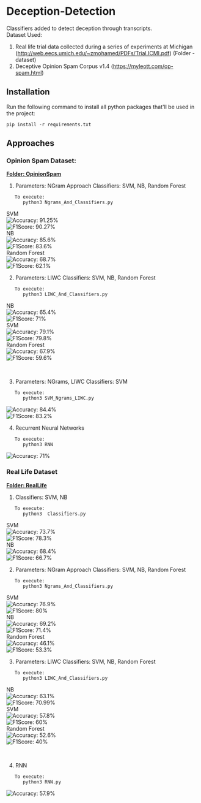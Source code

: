 # Deception-Detection

Classifiers added to detect deception through transcripts.
<br />Dataset Used: 
1. Real life trial data collected during a series of experiments at Michigan (http://web.eecs.umich.edu/~zmohamed/PDFs/Trial.ICMI.pdf) (Folder - dataset)
2. Deceptive Opinion Spam Corpus v1.4 (https://myleott.com/op-spam.html)

## Installation

Run the following command to install all python packages that'll be used in the project:
```
pip install -r requirements.txt
```

## Approaches

### Opinion Spam Dataset:

<b><u>Folder: OpinionSpam</u></b>

1. Parameters: NGram Approach 
Classifiers: SVM, NB, Random Forest 
```
   To execute:
      python3 Ngrams_And_Classifiers.py 
```
SVM
<br/>
![Accuracy: 91.25%](https://img.shields.io/badge/Accuracy-91.25%25-blue.svg)
<br/>
![F1Score: 90.27%](https://img.shields.io/badge/F1Score-90.27%25-blue.svg)
<br/>
NB
<br/>
![Accuracy: 85.6%](https://img.shields.io/badge/Accuracy-85.6%25-blue.svg)
<br/>
![F1Score: 83.6%](https://img.shields.io/badge/F1Score-83.6%25-blue.svg)
<br/>
Random Forest
<br/>
![Accuracy: 68.7%](https://img.shields.io/badge/Accuracy-68.7%25-blue.svg)
<br/>
![F1Score: 62.1%](https://img.shields.io/badge/F1Score-62.1%25-blue.svg)
<br/>

2. Parameters: LIWC
   Classifiers: SVM, NB, Random Forest
```
   To execute:
      python3 LIWC_And_Classifiers.py 
```
NB
<br/>
![Accuracy: 65.4%](https://img.shields.io/badge/Accuracy-65.4%25-blue.svg)
<br/>
![F1Score: 71%](https://img.shields.io/badge/F1Score-71%25-blue.svg)
<br/>
SVM
<br/>
![Accuracy: 79.1%](https://img.shields.io/badge/Accuracy-79.1%25-blue.svg)
<br/>
![F1Score: 79.8%](https://img.shields.io/badge/F1Score-79.8%25-blue.svg)
<br/>
Random Forest
<br/>
![Accuracy: 67.9%](https://img.shields.io/badge/Accuracy-67.9%25-blue.svg)
<br/>
![F1Score: 59.6%](https://img.shields.io/badge/F1Score-59.6%25-blue.svg)

<br/>

3.  Parameters: NGrams, LIWC
    Classifiers: SVM
```
   To execute:
      python3 SVM_Ngrams_LIWC.py
```
![Accuracy: 84.4%](https://img.shields.io/badge/Accuracy-84.4%25-blue.svg)
<br/>
![F1Score: 83.2%](https://img.shields.io/badge/F1Score-83.2%25-blue.svg)
<br/>

4. Recurrent Neural Networks
```
   To execute:
      python3 RNN
```
![Accuracy: 71%](https://img.shields.io/badge/Accuracy-71%25-blue.svg)
<br/>

### Real Life Dataset
<b><u>Folder: RealLife</u></b>

1. Classifiers: SVM, NB
```
   To execute:
      python3  Classifiers.py
```
SVM
<br/>
![Accuracy: 73.7%](https://img.shields.io/badge/Accuracy-73.7%25-blue.svg)
<br/>
![F1Score: 78.3%](https://img.shields.io/badge/F1Score-78.3%25-blue.svg)
<br/>
NB
<br/>
![Accuracy: 68.4%](https://img.shields.io/badge/Accuracy-68.4%25-blue.svg)
<br/>
![F1Score: 66.7%](https://img.shields.io/badge/F1Score-66.7%25-blue.svg)
<br/>

2. Parameters: NGram Approach 
Classifiers: SVM, NB, Random Forest 
```
   To execute:
      python3 Ngrams_And_Classifiers.py 
```
SVM
<br/>
![Accuracy: 76.9%](https://img.shields.io/badge/Accuracy-76.9%25-blue.svg)
<br/>
![F1Score: 80%](https://img.shields.io/badge/F1Score-80%25-blue.svg)
<br/>
NB
<br/>
![Accuracy: 69.2%](https://img.shields.io/badge/Accuracy-69.2%25-blue.svg)
<br/>
![F1Score: 71.4%](https://img.shields.io/badge/F1Score-71.4%25-blue.svg)
<br/>
Random Forest
<br/>
![Accuracy: 46.1%](https://img.shields.io/badge/Accuracy-46.1%25-blue.svg)
<br/>
![F1Score: 53.3%](https://img.shields.io/badge/F1Score-53.3%25-blue.svg)
<br/>

3.  Parameters: LIWC
   Classifiers: SVM, NB, Random Forest
```
   To execute:
      python3 LIWC_And_Classifiers.py 
```
NB
<br/>
![Accuracy: 63.1%](https://img.shields.io/badge/Accuracy-63.1%25-blue.svg)
<br/>
![F1Score: 70.99%](https://img.shields.io/badge/F1Score-70.99%25-blue.svg)
<br/>
SVM
<br/>
![Accuracy: 57.8%](https://img.shields.io/badge/Accuracy-57.8%25-blue.svg)
<br/>
![F1Score: 60%](https://img.shields.io/badge/F1Score-60%25-blue.svg)
<br/>
Random Forest
<br/>
![Accuracy: 52.6%](https://img.shields.io/badge/Accuracy-52.6%25-blue.svg)
<br/>
![F1Score: 40%](https://img.shields.io/badge/F1Score-40%25-blue.svg)

<br/>

4. RNN
```
   To execute:
      python3 RNN.py
```
![Accuracy: 57.9%](https://img.shields.io/badge/Accuracy-57.9%25-blue.svg)
<br/>